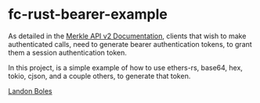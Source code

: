 # fc-rust-bearer-example

As detailed in the [Merkle API v2 Documentation](https://farcasterxyz.notion.site/Merkle-API-v2-0edc8911f011433182be024d02a17b07), clients that wish to make authenticated calls, need to generate bearer authentication tokens, to grant them a session authentication token.

In this project, is a simple example of how to use ethers-rs, base64, hex, tokio, cjson, and a couple others, to generate that token.

[Landon Boles](https://fcast.me/lndnnft)
